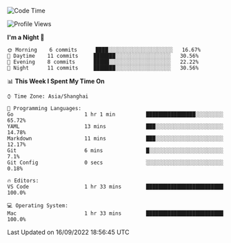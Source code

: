 <!--START_SECTION:waka-->
![Code Time](http://img.shields.io/badge/Code%20Time-1%20hr%2033%20mins-blue)

![Profile Views](http://img.shields.io/badge/Profile%20Views-75-blue)

**I'm a Night 🦉** 

```text
🌞 Morning    6 commits      ████░░░░░░░░░░░░░░░░░░░░░   16.67% 
🌆 Daytime    11 commits     ███████░░░░░░░░░░░░░░░░░░   30.56% 
🌃 Evening    8 commits      █████░░░░░░░░░░░░░░░░░░░░   22.22% 
🌙 Night      11 commits     ███████░░░░░░░░░░░░░░░░░░   30.56%

```


📊 **This Week I Spent My Time On** 

```text
⌚︎ Time Zone: Asia/Shanghai

💬 Programming Languages: 
Go                       1 hr 1 min          ████████████████░░░░░░░░░   65.72% 
YAML                     13 mins             ███░░░░░░░░░░░░░░░░░░░░░░   14.78% 
Markdown                 11 mins             ███░░░░░░░░░░░░░░░░░░░░░░   12.17% 
Git                      6 mins              █░░░░░░░░░░░░░░░░░░░░░░░░   7.1% 
Git Config               0 secs              ░░░░░░░░░░░░░░░░░░░░░░░░░   0.18%

🔥 Editors: 
VS Code                  1 hr 33 mins        █████████████████████████   100.0%

💻 Operating System: 
Mac                      1 hr 33 mins        █████████████████████████   100.0%

```


 Last Updated on 16/09/2022 18:56:45 UTC
<!--END_SECTION:waka-->